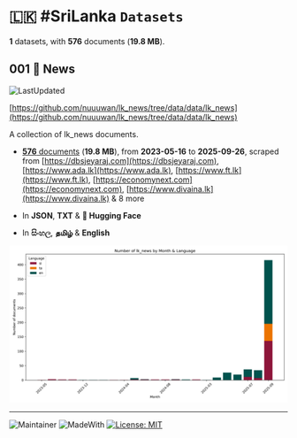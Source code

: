 # 🇱🇰 #SriLanka `Datasets`

**1** datasets, with **576** documents (**19.8 MB**).

## 001 📄 News

![LastUpdated](https://img.shields.io/badge/last_updated-2025--09--26_12:45:28-green)

[https://github.com/nuuuwan/lk_news/tree/data/data/lk_news](https://github.com/nuuuwan/lk_news/tree/data/data/lk_news)

A collection of lk_news documents.

- [**576** documents](https://github.com/nuuuwan/lk_news/tree/data/data/lk_news) (**19.8 MB**), from **2023-05-16** to **2025-09-26**, scraped from [https://dbsjeyaraj.com](https://dbsjeyaraj.com), [https://www.ada.lk](https://www.ada.lk), [https://www.ft.lk](https://www.ft.lk), [https://economynext.com](https://economynext.com), [https://www.divaina.lk](https://www.divaina.lk) & 8 more

- In **JSON**, **TXT** & **🤗 Hugging Face**

- In **සිංහල**, **தமிழ்** & **English**

![Chart](https://raw.githubusercontent.com/nuuuwan/lk_news/refs/heads/data/data/lk_news/docs_by_month_and_lang.png)

---

![Maintainer](https://img.shields.io/badge/maintainer-nuuuwan-red)
![MadeWith](https://img.shields.io/badge/made_with-python-blue)
[![License: MIT](https://img.shields.io/badge/License-MIT-yellow.svg)](https://opensource.org/licenses/MIT)
